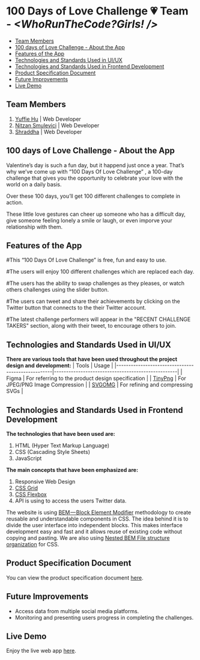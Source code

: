 <!-- omit in toc -->

# 100 Days of Love Challenge :heartpulse: Team - _<WhoRunTheCode?Girls! />_

- [Team Members](#team-members)
- [100 days of Love Challenge - About the App](#100-days-of-love-challenge---about-the-app)
- [Features of the App](#features-of-the-app)
- [Technologies and Standards Used in UI/UX](#technologies-and-standards-used-in-uiux)
- [Technologies and Standards Used in Frontend Development](#technologies-and-standards-used-in-frontend-development)
- [Product Specification Document](#product-specification-document)
- [Future Improvements](#future-improvements)
- [Live Demo](#live-demo)

## Team Members

1. [Yuffie Hu](https://github.com/yuff1006) | Web Developer
2. [Nitzan Smulevici](https://github.com/nitzanye) | Web Developer
3. [Shraddha](https://github.com/5hraddha) | Web Developer

## 100 days of Love Challenge - About the App

Valentine’s day is such a fun day, but it happend just once a year. That’s why we’ve come up with “100 Days Of Love Challenge” , a 100-day challenge that gives you the opportunity to celebrate your love with the world on a daily basis.

Over these 100 days, you’ll get 100 different challenges to complete in action.

These little love gestures can cheer up someone who has a difficult day, give someone feeling lonely a smile or laugh, or even imporve your relationship with them.

## Features of the App

#This “100 Days Of Love Challenge” is free, fun and easy to use.

#The users will enjoy 100 different challenges which are replaced each day.

#The users has the ability to swap challenges as they pleases, or watch others challenges using the slider button.

#The users can tweet and share their achievements by clicking on the Twitter button that connects to the their Twitter account.

#The latest challenge performers will appear in the "RECENT CHALLENGE TAKERS" section, along with their tweet, to encourage others to join.

## Technologies and Standards Used in UI/UX

**There are various tools that have been used throughout the project design and development:**
| Tools | Usage |
|---------------------------------------------------|---------------------------------------------------|
| Figma | For referring to the product design specification |
| [TinyPng](https://tinypng.com/) | For JPEG/PNG Image Compression |
| [SVGOMG](https://jakearchibald.github.io/svgomg/) | For refining and compressing SVGs |

## Technologies and Standards Used in Frontend Development

**The technologies that have been used are:**

1. HTML (Hyper Text Markup Language)
2. CSS (Cascading Style Sheets)
3. JavaScript

**The main concepts that have been emphasized are:**

1. Responsive Web Design
2. [CSS Grid](https://css-tricks.com/snippets/css/complete-guide-grid/)
3. [CSS Flexbox](https://css-tricks.com/snippets/css/a-guide-to-flexbox/)
4. API is using to access the users Twitter data.

The website is using [BEM — Block Element Modifier](https://en.bem.info/methodology/quick-start/) methodology to create reusable and understandable components in CSS. The idea behind it is to divide the user interface into independent blocks. This makes interface development easy and fast and it allows reuse of existing code without copying and pasting. We are also using [Nested BEM File structure organization](https://en.bem.info/methodology/filestructure/#nested) for CSS.

## Product Specification Document

You can view the product specification document [here](https://www.figma.com/file/6t9dKE7hSvhJvyRRsEyevr/Untitled?node-id=2%3A2).

## Future Improvements

- Access data from multiple social media platforms.
- Monitoring and presenting users progress in completing the challenges.

## Live Demo

Enjoy the live web app [here]().
